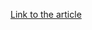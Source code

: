 [Link to the article](https://bleepingcomputer.com/news/security/ukraines-delta-military-system-users-targeted-by-info-stealing-malware/)
